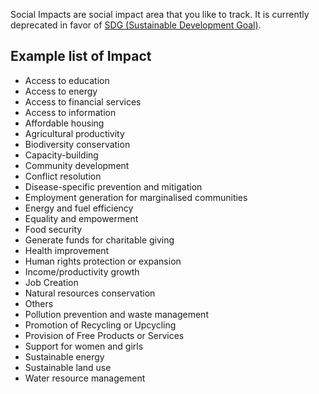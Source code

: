 Social Impacts are social impact area that you like to track. It is currently deprecated in favor of [SDG (Sustainable Development Goal)](Master-Data-SDG).

## Example list of Impact
  * Access to education
  * Access to energy
  * Access to financial services
  * Access to information
  * Affordable housing
  * Agricultural productivity
  * Biodiversity conservation
  * Capacity-building
  * Community development
  * Conflict resolution
  * Disease-specific prevention and mitigation
  * Employment generation for marginalised communities
  * Energy and fuel efficiency
  * Equality and empowerment
  * Food security
  * Generate funds for charitable giving
  * Health improvement
  * Human rights protection or expansion
  * Income/productivity growth
  * Job Creation
  * Natural resources conservation
  * Others
  * Pollution prevention and waste management
  * Promotion of Recycling or Upcycling
  * Provision of Free Products or Services
  * Support for women and girls
  * Sustainable energy
  * Sustainable land use
  * Water resource management